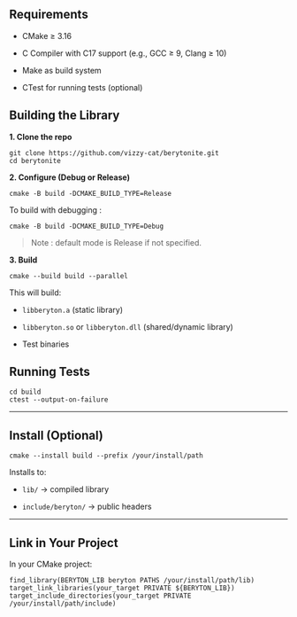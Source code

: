 ## Requirements

- CMake ≥ 3.16

- C Compiler with C17 support (e.g., GCC ≥ 9, Clang ≥ 10)

- Make as build system

- CTest for running tests (optional)

## Building the Library

**1. Clone the repo**
```
git clone https://github.com/vizzy-cat/berytonite.git
cd berytonite
```
**2. Configure (Debug or Release)**
```
cmake -B build -DCMAKE_BUILD_TYPE=Release
```
To build with debugging :
```
cmake -B build -DCMAKE_BUILD_TYPE=Debug
```
> Note : default mode is Release if not specified.

**3. Build**
```
cmake --build build --parallel
```
This will build:

- `libberyton.a` (static library)

- `libberyton.so` or `libberyton.dll` (shared/dynamic library)

- Test binaries

## Running Tests

```
cd build
ctest --output-on-failure
```

---

## Install (Optional)
```
cmake --install build --prefix /your/install/path
```
Installs to:

- `lib/` → compiled library

- `include/beryton/` → public headers



---

## Link in Your Project

In your CMake project:
```
find_library(BERYTON_LIB beryton PATHS /your/install/path/lib)
target_link_libraries(your_target PRIVATE ${BERYTON_LIB})
target_include_directories(your_target PRIVATE /your/install/path/include)
```
